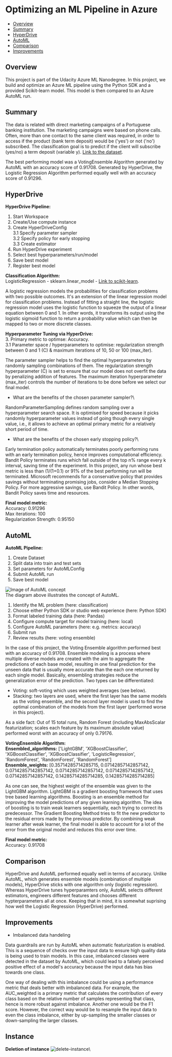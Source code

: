 # Optimizing an ML Pipeline in Azure

* [Overview](#overview)
* [Summary](#summary)
* [HyperDrive](#hyperdrive)
* [AutoML](#automl)
* [Comparison](#comparison)
* [Improvements](#improvements)

## Overview
This project is part of the Udacity Azure ML Nanodegree.
In this project, we build and optimize an Azure ML pipeline using the Python SDK and a provided Scikit-learn model.
This model is then compared to an Azure AutoML run.

## Summary
The data is related with direct marketing campaigns of a Portuguese banking institution. The marketing campaigns were based on phone calls. Often, more than one contact to the same client was required, in order to access if the product (bank term deposit) would be ('yes') or not ('no') subscribed. The classification goal is to predict if the client will subscribe (yes/no) a term deposit (variable y). [Link to the dataset](https://archive.ics.uci.edu/ml/datasets/bank+marketing).

The best performing model was a VotingEnsemble Algorithm generated by AutoML with an accuracy score of 0.91708. Generated by HyperDrive, the Logistic Regression Algorithm performed equally well with an accuracy score of 0.91296.

## HyperDrive
**HyperDrive Pipeline:**
1. Start Workspace
2. Create/Use compute instance
3. Create HyperDriveConfig\
3.1 Specify parameter sampler\
3.2 Specify policy for early stopping\
3.3 Create estimator
4. Run HyperDrive experiment
5. Select best hyperparameters/run/model
6. Save best model
7. Register best model

**Classification Algorithm:**\
LogisticRegression - sklearn.linear_model - [Link to scikit-learn](https://scikit-learn.org/stable/modules/generated/sklearn.linear_model.LogisticRegression.html).

A logistic regression models the probabilities for classification problems with two possible outcomes. It's an extension of the linear regression model for classification problems. Instead of fitting a straight line, the logistic regression model uses the logistic function to squeeze the output of a linear equation between 0 and 1. In other words, it transforms its output using the logistic sigmoid function to return a probability value which can then be mapped to two or more discrete classes.

**Hyperparameter Tuning via HyperDrive:**\
3. Primary metric to optimse: Accuracy.\
3.1 Parameter space / hyperparameters to optimise: regularization strength between 0 and 1 (C) & maximum iterations of 10, 50 or 100 (max_iter).

The parameter sampler helps to find the optimal hyperparameters by randomly sampling combinations of them. The regularization strength hyperparameter (C) is set to ensure that our model does not overfit the data by penalizing addition of features. The maximum iteration hyperparameter (max_iter) controls the number of iterations to be done before we select our final model.

- What are the benefits of the chosen parameter sampler?\

RandomParameterSampling defines random sampling over a hyperparameter search space. It is optimised for speed because it picks randomly hyperparameter values instead of going though every single value, i.e., it allows to achieve an optimal primary metric for a relatively short period of time.

- What are the benefits of the chosen early stopping policy?\

Early termination policy automatically terminates poorly performing runs with an early termination policy, hence improves computational efficiency. Bandit Policy terminates runs which fall outside of the top n% range every k interval, saving time of the experiment. In this project, any run whose best metric is less than (1/(1+0.1) or 91% of the best performing run will be terminated. Microsoft recommends for a conservative policy that provides savings without terminating promising jobs, consider a Median Stopping Policy. For more aggressive savings, use Bandit Policy. In other words, Bandit Policy saves time and resources.

**Final model metric:**\
Accuracy: 0.91296\
Max iterations: 100\
Regularization Strength: 0.95150

## AutoML
**AutoML Pipeline:**
1. Create Dataset
2. Split data into train and test sets
3. Set parameters for AutoMLConfig
4. Submit AutoML run
5. Save best model

![Image of AutoML concept](./automl-concept-diagram.png)\
The diagram above illustrates the concept of AutoML.
1. Identify the ML problem (here: classification)
2. Choose either Python SDK or studio web experience (here: Python SDK)
3. Format labeled training data (here: Pandas)
4. Configure compute target for model training (here: local)
5. Configure AutoML parameters (here: e.g. metrics: accuracy)
6. Submit run
7. Review results (here: voting ensemble)

In the case of this project, the Voting Ensemble algorithm performed best with an accuracy of 0.91708. Ensemble modeling is a process where multiple diverse models are created with the aim to aggregate the predictions of each base model, resulting in one final prediction for the unseen data that is usually more accurate than the each one returned by each single model. Basically, ensembling strategies reduce the generalization error of the prediction. Two types can be differentiated:
- Voting: soft-voting which uses weighted averages (see below).
- Stacking: two layers are used, where the first layer has the same models as the voting ensemble, and the second layer model is used to find the optimal combination of the models from the first layer (performed worse in this project).

As a side fact: Out of 15 total runs, Random Forest (including MaxAbsScalar featurization; scales each feature by its maximum absolute value) performed worst with an accuracy of only 0.79176.

**VotingEnsemble Algorithm:**\
**Ensembled_algorithms:** ['LightGBM', 'XGBoostClassifier', 'XGBoostClassifier', 'XGBoostClassifier', 'LogisticRegression', 'RandomForest', 'RandomForest', 'RandomForest']\
**Ensemble_weights:** [0.35714285714285715, 0.07142857142857142, 0.07142857142857142, 0.07142857142857142, 0.07142857142857142, 0.07142857142857142, 0.14285714285714285, 0.14285714285714285]

As one can see, the highest weight of the ensemble was given to the LightGBM algorithm. LightGBM is a gradient boosting framework that uses tree based learning algorithms. Boosting is an ensemble method for improving the model predictions of any given learning algorithm. The idea of boosting is to train weak learners sequentially, each trying to correct its predecessor. The Gradient Boosting Method tries to fit the new predictor to the residual errors made by the previous predictor. By combining weak learner after weak learner, the final model is able to account for a lot of the error from the original model and reduces this error over time.

**Final model metric:**\
Accuracy: 0.91708

## Comparison
HyperDrive and AutoML performed equally well in terms of accuracy. Unlike AutoML, which generates ensemble models (combination of multiple models), HyperDrive sticks with one algorithm only (logistic regression). Whereas HyperDrive tunes hyperparamters only, AutoML selects different estimators, engineers different features and chooses different hypterparameters all at once. Keeping that in mind, it is somewhat suprising how well the Logistic Regression (HyperDrive) performed.

## Improvements
- Imbalanced data handeling

Data guardrails are run by AutoML when automatic featurization is enabled. This is a sequence of checks over the input data to ensure high quality data is being used to train models. In this case, imbalanced classes were detected in the dataset by AutoML, which could lead to a falsely perceived positive effect of a model's accuracy because the input data has bias towards one class.

One way of dealing with this imbalance could be using a performance metric that deals better with imbalanced data. For example, the AUC_weighted is a primary metric that calculates the contribution of every class based on the relative number of samples representing that class, hence is more robust against imbalance. Another one would be the F1 score. However, the correct way would be to resample the input data to even the class imbalance, either by up-sampling the smaller classes or down-sampling the larger classes.

## Instance
**Deletion of instance**
![delete-instance](./delete-instance.png)\